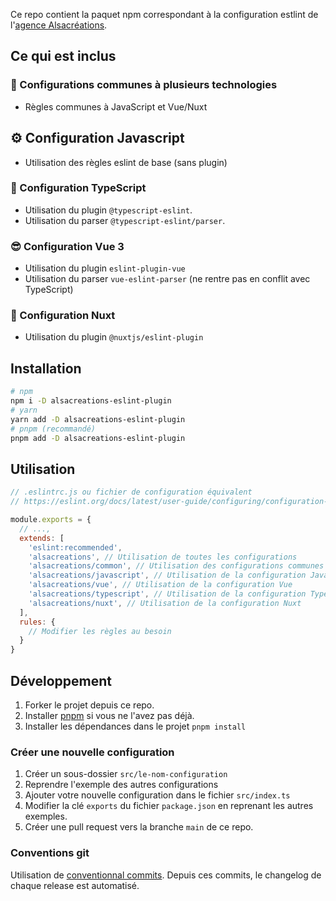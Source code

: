 Ce repo contient la paquet npm correspondant à la configuration estlint de l'[agence Alsacréations](https://www.alsacreations.fr/).

## Ce qui est inclus

### 🤝 Configurations communes à plusieurs technologies

- Règles communes à JavaScript et Vue/Nuxt

## ⚙️ Configuration Javascript

- Utilisation des règles eslint de base (sans plugin)

### 💪 Configuration TypeScript

- Utilisation du plugin `@typescript-eslint`.
- Utilisation du <span lang="en">parser</span> `@typescript-eslint/parser`.

### 😎 Configuration Vue 3

- Utilisation du plugin `eslint-plugin-vue`
- Utilisation du <span lang="en">parser</span> `vue-eslint-parser` (ne rentre pas en conflit avec TypeScript)

### 💚 Configuration Nuxt

- Utilisation du plugin `@nuxtjs/eslint-plugin`

## Installation

```sh
# npm
npm i -D alsacreations-eslint-plugin
# yarn
yarn add -D alsacreations-eslint-plugin
# pnpm (recommandé)
pnpm add -D alsacreations-eslint-plugin
```

## Utilisation

```js
// .eslintrc.js ou fichier de configuration équivalent
// https://eslint.org/docs/latest/user-guide/configuring/configuration-files

module.exports = {
  // ...,
  extends: [
    'eslint:recommended',
    'alsacreations', // Utilisation de toutes les configurations
    'alsacreations/common', // Utilisation des configurations communes
    'alsacreations/javascript', // Utilisation de la configuration JavaScript
    'alsacreations/vue', // Utilisation de la configuration Vue
    'alsacreations/typescript', // Utilisation de la configuration TypeScript
    'alsacreations/nuxt', // Utilisation de la configuration Nuxt
  ],
  rules: {
    // Modifier les règles au besoin
  }
}
```

## Développement

1. Forker le projet depuis ce repo.
2. Installer [pnpm](https://pnpm.io/installation) si vous ne l'avez pas déjà.
3. Installer les dépendances dans le projet `pnpm install`

### Créer une nouvelle configuration

1. Créer un sous-dossier `src/le-nom-configuration`
2. Reprendre l'exemple des autres configurations
3. Ajouter votre nouvelle configuration dans le fichier `src/index.ts`
4. Modifier la clé `exports` du fichier `package.json` en reprenant les autres exemples.
5. Créer une pull request vers la branche `main` de ce repo.

### Conventions git

Utilisation de [conventionnal commits](https://www.conventionalcommits.org/en/v1.0.0/). Depuis ces commits, le changelog de chaque release est automatisé.
